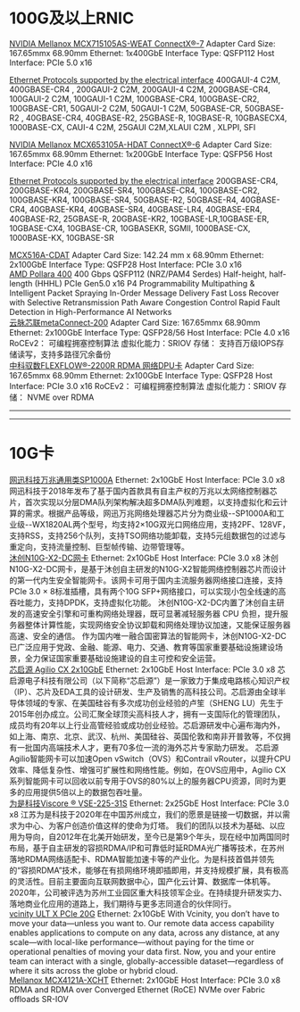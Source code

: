 # 100G及以上RNIC

<DT><A HREF="https://docs.nvidia.com/networking/display/connectx7vpi">NVIDIA Mellanox MCX715105AS-WEAT ConnectX®-7</A>
Adapter Card Size: 167.65mmx 68.90mm
Ethernet: 1x400GbE
Interface Type: QSFP112	
Host Interface: PCIe 5.0 x16

<A HREF="https://docs.nvidia.com/networking/display/nvidia-connectx-7-adapter-cards-user-manual.pdf">Ethernet Protocols supported by the electrical interface</A>
400GAUI-4 C2M, 400GBASE-CR4 , 200GAUI-2 C2M, 200GAUI-4 C2M, 200GBASE-CR4, 100GAUI-2 C2M, 100GAUI-1 C2M, 100GBASE-CR4, 100GBASE-CR2, 100GBASE-CR1, 50GAUI-2 C2M, 50GAUI-1 C2M, 50GBASE-CR, 50GBASE-R2 , 40GBASE-CR4, 40GBASE-R2, 25GBASE-R, 10GBASE-R, 10GBASECX4, 1000BASE-CX, CAUI-4 C2M, 25GAUI C2M,XLAUI C2M , XLPPI, SFI


<DT><A HREF="https://docs.nvidia.com/networking/display/connectx6vpi">NVIDIA Mellanox MCX653105A-HDAT ConnectX®-6</A>
Adapter Card Size: 167.65mmx 68.90mm
Ethernet: 1x200GbE
Interface Type: QSFP56	
Host Interface: PCIe 4.0 x16

<A HREF="https://docs.nvidia.com/nvidia-connectx-6-infiniband-ethernet-adapter-cards-user-manual.pdf">Ethernet Protocols supported by the electrical interface</A>
200GBASE-CR4, 200GBASE-KR4, 200GBASE-SR4, 100GBASE-CR4, 100GBASE-CR2, 100GBASE-KR4, 100GBASE-SR4, 50GBASE-R2, 50GBASE-R4, 40GBASE-CR4, 40GBASE-KR4, 40GBASE-SR4, 40GBASE-LR4, 40GBASE-ER4, 40GBASE-R2, 25GBASE-R, 20GBASE-KR2, 10GBASE-LR,10GBASE-ER, 10GBASE-CX4, 10GBASE-CR, 10GBASEKR, SGMII, 1000BASE-CX, 1000BASE-KX, 10GBASE-SR


<DT><A HREF="https://docs.nvidia.com/networking/display/connectx5en">MCX516A-CDAT</A>
Adapter Card Size: 142.24 mm x 68.90mm
Ethernet: 2x100GbE
Interface Type: QSFP28	
Host Interface: PCIe 3.0 x16


<DT><A HREF="https://www.amd.com/content/dam/amd/en/documents/pensando-technical-docs/product-briefs/pensando-pollara-400-product-brief.pdf">AMD Pollara 400</A>
400 Gbps
QSFP112 (NRZ/PAM4 Serdes)
Half-height, half-length (HHHL)
PCIe Gen5.0 x16
P4 Programmability
Multipathing & Intelligent Packet Spraying
In-Order Message Delivery
Fast Loss Recover with Selective Retransmission
Path Aware Congestion Control
Rapid Fault Detection in High-Performance AI Networks
	

<DT><A HREF="https://www.yunsilicon.com/#/productInformation">云脉芯联metaConnect-200</A>
Adapter Card Size: 167.65mmx 68.90mm
Ethernet: 2x100GbE
Interface Type: QSFP28/56	
Host Interface: PCIe 4.0 x16
RoCEv2： 可编程拥塞控制算法
虚拟化能力：SRIOV
存储： 支持百万级IOPS存储读写，支持多路径冗余备份

<DT><A HREF="https://www.yusur.tech/product/flexflow/flexflow2200r">中科驭数FLEXFLOW®-2200R RDMA 网络DPU卡</A>
Adapter Card Size: 167.65mmx 68.90mm
Ethernet: 2x100GbE
Interface Type: QSFP28
Host Interface: PCIe 3.0 x16
RoCEv2： 可编程拥塞控制算法
虚拟化能力：SRIOV
存储： NVME over RDMA


---
---

# 10G卡


<DT><A HREF="https://www.net-swift.com/a/wan-zhao-tong-yong-lei-SP1000A.html">网迅科技万兆通用类SP1000A</A>
Ethernet: 2x10GbE
Host Interface: PCIe 3.0 x8
网迅科技于2018年发布了基于国内首款具有自主产权的万兆以太网络控制器芯片，首次实现以分层DMA队列架构解决超多DMA队列难题，以支持虚拟化和云计算的需求。根据产品等级，网迅万兆网络处理器芯片分为商业级--SP1000A和工业级--WX1820AL两个型号，均支持2×10G双光口网络应用，支持2PF、128VF，支持RSS，支持256个队列，支持TSO网络功能卸载，支持5元组数据包的过滤与重定向，支持流量控制、巨型帧传输、边带管理等。


<DT><A HREF="https://www.mucse.com/pro/detail.aspx?Id=5">沐创N10G-X2-DC网卡</A>
Ethernet: 2x10GbE
Host Interface: PCIe 3.0 x8
沐创N10G-X2-DC网卡，是基于沐创自主研发的N10G-X2智能网络控制器芯片而设计的第一代内生安全智能网卡。该网卡可用于国内主流服务器网络接口连接，支持PCIe 3.0 × 8标准插槽，具有两个10G SFP+网络接口，可以实现小包全线速的高吞吐能力，支持DPDK，支持虚拟化功能。
沐创N10G-X2-DC内置了沐创自主研发的高速安全引擎和可重构网络处理器，既可显著减轻服务器 CPU 负担，提升服务器整体计算性能，实现网络安全协议卸载和网络处理协议加速，又能保证服务器高速、安全的通信。
作为国内唯一融合国密算法的智能网卡，沐创N10G-X2-DC已广泛应用于党政、金融、能源、电力、交通、教育等国家重要基础设施建设场景，全力保证国家重要基础设施建设的自主可控和安全运营。

<DT><A HREF="https://www.corigine.com.cn/cn/smartnicdetail-31.html">芯启源 Agilio CX 2x10GbE</A>
Ethernet: 2x10GbE
Host Interface: PCIe 3.0 x8
芯启源电子科技有限公司（以下简称“芯启源”）是一家致力于集成电路核心知识产权（IP）、芯片及EDA工具的设计研发、生产及销售的高科技公司。芯启源由全球半导体领域的专家、在美国硅谷有多次成功创业经验的卢笙（SHENG LU）先生于2015年创办成立。公司汇聚全球顶尖高科技人才，拥有一支国际化的管理团队，成员均有20年以上行业高管经验或成功创业经验。芯启源研发中心遍布海内外，如上海、南京、北京、武汉、杭州、美国硅谷、英国伦敦和南非开普敦等，不仅拥有一批国内高端技术人才，更有70多位一流的海外芯片专家助力研发。
芯启源Agilio智能网卡可以加速Open vSwitch（OVS）和Contrail vRouter，以提升CPU效率、降低复杂性、增强可扩展性和网络性能。例如，在OVS应用中，Agilio CX系列智能网卡可以回收以前专用于OVS的80%以上的服务器CPU资源，同时为更多的应用提供5倍以上的数据包吞吐量。

<DT><A HREF="https://www.viscore.com/dinggouxinxi/231">为是科技Viscore ® VSE-225-31S</A>
Ethernet: 2x25GbE
Host Interface: PCIe 3.0 x8
江苏为是科技于2020年在中国苏州成立，我们的愿景是链接一切数据，并以需求为中心、为客户创造价值这样的使命为灯塔。 我们的团队以技术为基础、以应用为导向，自2012年在北美开始研发，至今已是第9个年头，现在经中加两国同时布局，基于自主研发的容损RDMA/IP和可靠低时延RDMA光广播等技术，在苏州落地RDMA网络适配卡、RDMA智能加速卡等的产业化。为是科技首倡并领先的“容损RDMA”技术，能够在有损网络环境即插即用，并支持规模扩展，具有极高的灵活性。目前主要面向互联网数据中心，国产化云计算、数据库一体机等。 2020年，公司被评选为苏州工业园区重大科技领军企业。在持续提升研发实力、落地商业化应用的道路上，我们期待与更多志同道合的伙伴同行。


<DT><A HREF="https://m.vcinity.io/vcinity-ultimate-x-data-sheet">vcinity ULT X PCIe 20G</A>
Ethernet: 2x10GbE  
With Vcinity, you don’t have to move your data—unless you want to. Our remote data access capability enables applications to compute on any data, across any distance, at any scale—with local-like performance—without paying for the time or operational penalties of moving your data first. Now, you and your entire team can interact with a single, globally-accessible dataset—regardless of where it sits across the globe or hybrid cloud.

<DT><A HREF="https://docs.nvidia.com/networking/display/cx4lxen">Mellanox MCX4121A-XCHT</A>
Ethernet: 2x10GbE
Host Interface: PCIe 3.0 x8	
RDMA and RDMA over Converged Ethernet (RoCE)
NVMe over Fabric offloads 
SR-IOV



